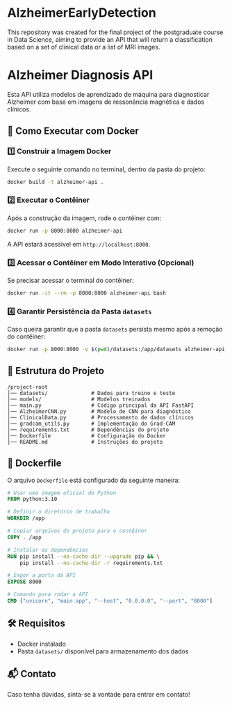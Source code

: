 # AlzheimerEarlyDetection
This repository was created for the final project of the postgraduate course in Data Science, aiming to provide an API that will return a classification based on a set of clinical data or a list of MRI images.


# Alzheimer Diagnosis API

Esta API utiliza modelos de aprendizado de máquina para diagnosticar Alzheimer com base em imagens de ressonância magnética e dados clínicos.

## 🚀 Como Executar com Docker

### 1️⃣ **Construir a Imagem Docker**
Execute o seguinte comando no terminal, dentro da pasta do projeto:

```bash
docker build -t alzheimer-api .
```

### 2️⃣ **Executar o Contêiner**
Após a construção da imagem, rode o contêiner com:

```bash
docker run -p 8000:8000 alzheimer-api
```

A API estará acessível em `http://localhost:8000`.

### 3️⃣ **Acessar o Contêiner em Modo Interativo (Opcional)**
Se precisar acessar o terminal do contêiner:

```bash
docker run -it --rm -p 8000:8000 alzheimer-api bash
```

### 4️⃣ **Garantir Persistência da Pasta `datasets`**
Caso queira garantir que a pasta `datasets` persista mesmo após a remoção do contêiner:

```bash
docker run -p 8000:8000 -v $(pwd)/datasets:/app/datasets alzheimer-api
```

## 📂 Estrutura do Projeto
```
/project-root
│── datasets/              # Dados para treino e teste
│── models/                # Modelos treinados
│── main.py                # Código principal da API FastAPI
│── AlzheimerCNN.py        # Modelo de CNN para diagnóstico
│── ClinicalData.py        # Processamento de dados clínicos
│── gradcam_utils.py       # Implementação do Grad-CAM
│── requirements.txt       # Dependências do projeto
│── Dockerfile             # Configuração do Docker
│── README.md              # Instruções do projeto
```

## 📜 **Dockerfile**
O arquivo `Dockerfile` está configurado da seguinte maneira:

```dockerfile
# Usar uma imagem oficial do Python
FROM python:3.10

# Definir o diretório de trabalho
WORKDIR /app

# Copiar arquivos do projeto para o contêiner
COPY . /app

# Instalar as dependências
RUN pip install --no-cache-dir --upgrade pip && \
    pip install --no-cache-dir -r requirements.txt

# Expor a porta da API
EXPOSE 8000

# Comando para rodar a API
CMD ["uvicorn", "main:app", "--host", "0.0.0.0", "--port", "8000"]
```

## 🛠 **Requisitos**
- Docker instalado
- Pasta `datasets/` disponível para armazenamento dos dados

## 📬 **Contato**
Caso tenha dúvidas, sinta-se à vontade para entrar em contato!

